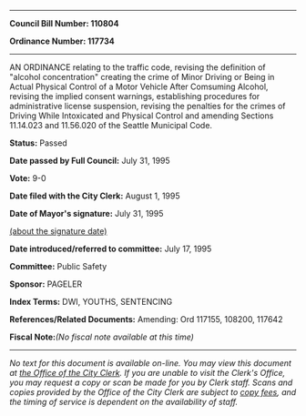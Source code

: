 

********

**Council Bill Number: 110804**
   
**Ordinance Number: 117734**
********

 AN ORDINANCE relating to the traffic code, revising the definition of "alcohol concentration" creating the crime of Minor Driving or Being in Actual Physical Control of a Motor Vehicle After Comsuming Alcohol, revising the implied consent warnings, establishing procedures for administrative license suspension, revising the penalties for the crimes of Driving While Intoxicated and Physical Control and amending Sections 11.14.023 and 11.56.020 of the Seattle Municipal Code.

**Status:** Passed
   
**Date passed by Full Council:** July 31, 1995
   
**Vote:** 9-0
   
**Date filed with the City Clerk:** August 1, 1995
   
**Date of Mayor's signature:** July 31, 1995
   
[(about the signature date)](/~public/approvaldate.htm)
   
   
   
**Date introduced/referred to committee:** July 17, 1995
   
**Committee:** Public Safety
   
**Sponsor:** PAGELER
   
   
**Index Terms:** DWI, YOUTHS, SENTENCING

**References/Related Documents:** Amending: Ord 117155, 108200, 117642

**Fiscal Note:**_(No fiscal note available at this time)_
********

_No text for this document is available on-line. You may view this document at [the Office of the City Clerk](http://www.seattle.gov/leg/clerk/contactUs.htm). If you are unable to visit the Clerk's Office, you may request a copy or scan be made for you by Clerk staff. Scans and copies provided by the Office of the City Clerk are subject to [copy fees](http://clerk.seattle.gov/~public/clerkfees.htm), and the timing of service is dependent on the availability of staff._

